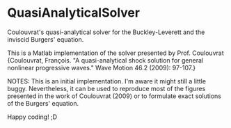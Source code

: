 # QuasiAnalyticalSolver
Coulouvrat's quasi-analytical solver for the Buckley-Leverett and the inviscid Burgers' equation.

This is a Matlab implementation of the solver presented by Prof. Coulouvrat {Coulouvrat, François. "A quasi-analytical shock solution for general nonlinear progressive waves." Wave Motion 46.2 (2009): 97-107.}

NOTES: 
This is an initial implementation. I'm aware it might still a little buggy. Nevertheless, it can be used to reproduce most of the figures presented in the work of Coulouvrat (2009) or to formulate exact solutions of the Burgers' equation.

Happy coding! ;D
